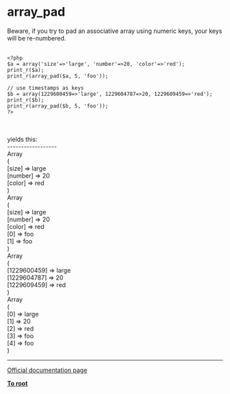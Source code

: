 # array_pad



Beware, if you try to pad an associative array using numeric keys, your keys will be re-numbered.<br><br>

```
<?php
$a = array('size'=>'large', 'number'=>20, 'color'=>'red');
print_r($a);
print_r(array_pad($a, 5, 'foo'));

// use timestamps as keys
$b = array(1229600459=>'large', 1229604787=>20, 1229609459=>'red');
print_r($b);
print_r(array_pad($b, 5, 'foo'));
?>
```
<br><br>yields this:<br>------------------<br>Array<br>(<br>    [size] =&gt; large<br>    [number] =&gt; 20<br>    [color] =&gt; red<br>)<br>Array<br>(<br>    [size] =&gt; large<br>    [number] =&gt; 20<br>    [color] =&gt; red<br>    [0] =&gt; foo<br>    [1] =&gt; foo<br>)<br>Array<br>(<br>    [1229600459] =&gt; large<br>    [1229604787] =&gt; 20<br>    [1229609459] =&gt; red<br>)<br>Array<br>(<br>    [0] =&gt; large<br>    [1] =&gt; 20<br>    [2] =&gt; red<br>    [3] =&gt; foo<br>    [4] =&gt; foo<br>)  

---

[Official documentation page](https://www.php.net/manual/en/function.array-pad.php)

**[To root](/README.md)**